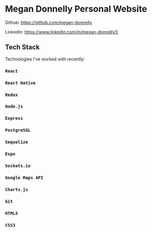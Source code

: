 # Megan Donnelly Personal Website

Github: https://github.com/megan-donnelly

LinkedIn: https://www.linkedin.com/in/megan-donnelly1/

## Tech Stack

Technologies I've worked with recently:

### `React`

### `React Native`

### `Redux`

### `Node.js`

### `Express`

### `PostgreSQL`

### `Sequelize`

### `Expo`

### `Sockets.io`

### `Google Maps API`

### `Charts.js`

### `Git`

### `HTML5`

### `CSS3`
